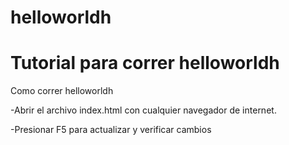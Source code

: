 # helloworldh
# Tutorial para correr helloworldh

Como correr helloworldh


-Abrir el archivo index.html con cualquier navegador de internet.



-Presionar F5 para actualizar y verificar cambios


 